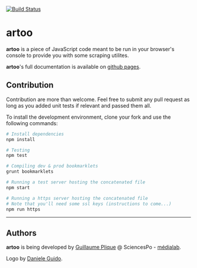 [![Build Status](https://travis-ci.org/medialab/artoo.svg)](https://travis-ci.org/medialab/artoo)

# artoo
**artoo** is a piece of JavaScript code meant to be run in your browser's console to provide you with some scraping utilites.

**artoo**'s full documentation is available on [github pages](https://medialab.github.io/artoo).

## Contribution

Contribution are more than welcome. Feel free to submit any pull request as long as you added unit tests if relevant and passed them all.

To install the development environment, clone your fork and use the following commands:

```bash
# Install dependencies
npm install

# Testing
npm test

# Compiling dev & prod bookmarklets
grunt bookmarklets

# Running a test server hosting the concatenated file
npm start

# Running a https server hosting the concatenated file
# Note that you'll need some ssl keys (instructions to come...)
npm run https
```

---

## Authors
**artoo** is being developed by [Guillaume Plique](https://github.com/Yomguithereal) @ SciencesPo - [médialab](http://www.medialab.sciences-po.fr/fr/).

Logo by [Daniele Guido](https://github.com/danieleguido).
